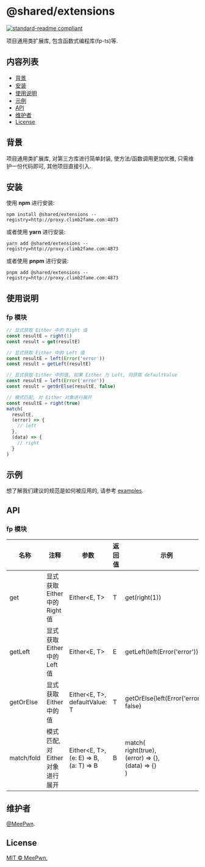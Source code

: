 # @shared/extensions

[![standard-readme compliant](https://img.shields.io/badge/readme%20style-standard-brightgreen.svg?style=flat-square)](https://github.com/RichardLitt/standard-readme)

项目通用类扩展库, 包含函数式编程库(fp-ts)等.

## 内容列表

- [背景](#背景)
- [安装](#安装)
- [使用说明](#使用说明)
- [示例](#示例)
- [API](#API)
- [维护者](#维护者)
- [License](#license)

## 背景

项目通用类扩展库, 对第三方库进行简单封装, 使方法/函数调用更加优雅, 只需维护一份代码即可, 其他项目直接引入.

## 安装

使用 **npm** 进行安装:

```shell
npm install @shared/extensions --registry=http://proxy.climb2fame.com:4873
```

或者使用 **yarn** 进行安装:

```shell
yarn add @shared/extensions --registry=http://proxy.climb2fame.com:4873
```

或者使用 **pnpm** 进行安装:

```shell
pnpm add @shared/extensions --registry=http://proxy.climb2fame.com:4873
```

## 使用说明

### fp 模块

```typescript
// 显式获取 Either 中的 Right 值
const resultE = right(1)
const result = get(resultE)

// 显式获取 Either 中的 Left 值
const resultE = left(Error('error'))
const result = getLeft(resultE)

// 显式获取 Either 中的值, 如果 Either 为 Left, 则获取 defaultValue
const resultE = left(Error('error'))
const result = getOrElse(resultE, false)

// 模式匹配, 对 Either 对象进行展开
const resultE = right(true)
match(
  resultE,
  (error) => {
    // left
  },
  (data) => {
    // right
  }
)
```

## 示例

想了解我们建议的规范是如何被应用的, 请参考 [examples](examples/).

## API

### fp 模块

| **名称**   | **注释**                         | **参数**                               | **返回值** | **示例**                                                     |
| ---------- | -------------------------------- | -------------------------------------- | ---------- | ------------------------------------------------------------ |
| get        | 显式获取 Either 中的 Right 值    | Either<E, T>                           | T          | get(right(1))                                                |
| getLeft    | 显式获取 Either 中的 Left 值     | Either<E, T>                           | E          | getLeft(left(Error('error')))                                |
| getOrElse  | 显式获取 Either 中的值           | Either<E, T>, defaultValue: T          | T          | getOrElse(left(Error('error')), false)                       |
| match/fold | 模式匹配, 对 Either 对象进行展开 | Either<E, T>, (e: E) => B, (a: T) => B | B          | match(<br/>  right(true),<br/>  (error) => {},<br/>  (data) => {}<br/>) |

## 维护者

[@MeePwn](https://github.com/maybewaityou).

## License

[MIT © MeePwn.](LICENSE)
